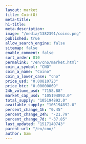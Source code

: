 ```yaml
---
layout: market
title: Coin(O)
meta-title: 
h1-title: 
meta-description: 
image: "/media/1382391/coino.png"
published: true
allow_search_engine: false
sitemap: false
enable_comment: false
sort_order: 810
permalink: "/en/cno/market.html"
coin_a_symbol: "CNO"
coin_a_name: "Coino"
coin_a_lower_case: "cno"
price_usd: "0.00810723"
price_btc: "0.00000069"
24h_volume_usd: "7158.88"
market_cap_usd: "105194892.0"
total_supply: "105194892.0"
available_supply: "105194892.0"
percent_change_1h: "0.45"
percent_change_24h: "-21.79"
percent_change_7d: "-37.85"
last_updated: "1517140743"
parent-url: "/en/cno/"
author: Sam
---
```


